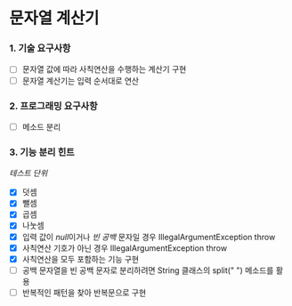 # 문자열 계산기
### 1. 기술 요구사항
- [ ] 문자열 값에 따라 사칙연산을 수행하는 계산기 구현
- [ ] 문자열 계산기는 입력 순서대로 연산

### 2. 프로그래밍 요구사항
- [ ] 메소드 분리

### 3. 기능 분리 힌트
*테스트 단위*
- [X]  덧셈
- [X]  뺄셈
- [X]  곱셈
- [X]  나눗셈
- [X]  입력 값이 *null*이거나 *빈 공백* 문자일 경우 IllegalArgumentException throw
- [X]  사칙연산 기호가 아닌 경우 IllegalArgumentException throw
- [X]  사칙연산을 모두 포함하는 기능 구현
- [ ]  공백 문자열을 빈 공백 문자로 분리하려면 String 클래스의 split(" ") 메소드를 활용
- [ ]  반복적인 패턴을 찾아 반복문으로 구현